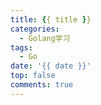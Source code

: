 ```yaml
---
title: {{ title }}
categories:
  - Golang学习
tags:
  - Go
date: '{{ date }}'
top: false
comments: true
---
```


<!-- more -->